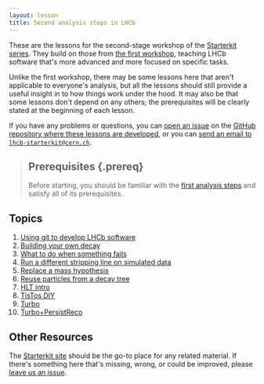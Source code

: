 ```yaml
---
layout: lesson
title: Second analysis steps in LHCb
---
```


These are the lessons for the second-stage workshop of the [Starterkit
series][starterkit].
They build on those from [the first workshop][first-ana], teaching LHCb
software that's more advanced and more focused on specific tasks.

Unlike the first workshop, there may be some lessons here that aren't
applicable to everyone's analysis, but all the lessons should still provide a
useful insight in to how things work under the hood.
It may also be that some lessons don't depend on any others; the prerequisites
will be clearly stated at the beginning of each lesson.

If you have any problems or questions, you can [open an
issue][second-ana-issues] on the [GitHub repository where these lessons are
developed][second-ana-repo], or you can [send an email to
`lhcb-starterkit@cern.ch`](mailto:lhcb-starterkit@cern.ch).

> ## Prerequisites {.prereq}
>
> Before starting, you should be familiar with the [first analysis
> steps](https://lhcb.github.io/first-analysis-steps/) and satisfy all of its
> prerequisites.
>

## Topics

1. [Using git to develop LHCb software](02-lb-git.html)
1. [Building your own decay](01-building-decays.html)
1. [What to do when something fails](07-fixing-errors.html)
1. [Run a different stripping line on simulated data](14-rerun-stripping.html)
1. [Replace a mass hypothesis](17-switch-mass-hypo.html)
1. [Reuse particles from a decay tree](18-filter-in-trees.html)
1. [HLT intro](18-hlt-intro.html)
1. [TisTos DIY](18-tistos-diy.html)
1. [Turbo](19-turbo.html)
1. [Turbo+PersistReco](20-persist-reco.html)

## Other Resources

The [Starterkit site][starterkit] should be the go-to place for any related
material. If there's something here that's missing, wrong, or could be
improved, please [leave us an issue][second-ana-issues].

[starterkit]: https://lhcb.github.io/starterkit/
[first-ana]: https://lhcb.github.io/first-analysis-steps/
[second-ana-issues]: https://github.com/lhcb/second-analysis-steps/issues
[second-ana-repo]: https://github.com/lhcb/second-analysis-steps/issues
